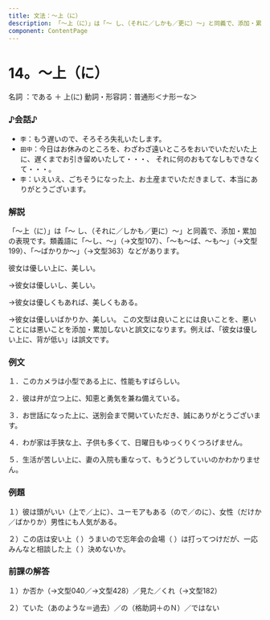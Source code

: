 ```yaml
---
title: 文法：～上（に）
description: 「～上（に）」は「～ し、（それに／しかも／更に）～」と同義で、添加・累加の表現です。類義語に「～し、～」（→文型107）、「～も～ば、～も～」（→文型199）、「～ばかりか～」（→文型363）などがあります。
component: ContentPage
---
```



# 14。～上（に）
名詞 ：である ＋ 上(に)
動詞・形容詞：普通形＜ナ形ーな＞  

### ♪会話♪
- `李`：もう遅いので、そろそろ失礼いたします。
- `田中`：今日はお休みのところを、わざわざ遠いところをおいでいただいた上に、遅くまでお引き留めいたして・・・、 それに何のおもてなしもできなくて・・・。
- `李`：いえいえ、ごちそうになった上、お土産までいただきまして、本当にありがとうございます。

### 解説
「～上（に）」は「～ し、（それに／しかも／更に）～」と同義で、添加・累加の表現です。類義語に「～し、～」（→文型107）、「～も～ば、～も～」（→文型199）、「～ばかりか～」（→文型363）などがあります。

彼女は優しい上に、美しい。

→彼女は優しいし、美しい。

→彼女は優しくもあれば、美しくもある。

→彼女は優しいばかりか、美しい。 この文型は良いことには良いことを、悪いことには悪いことを添加・累加しないと誤文になります。例えば、「彼女は優しい上に、背が低い」は誤文です。

### 例文
１．このカメラは小型である上に、性能もすばらしい。

２．彼は弁が立つ上に、知恵と勇気を兼ね備えている。

３．お世話になった上に、送別会まで開いていただき、誠にありがとうございます。

４．わが家は手狭な上、子供も多くて、日曜日もゆっくりくつろげません。

５．生活が苦しい上に、妻の入院も重なって、もうどうしていいのかわかりません。

### 例題
１）彼は頭がいい（上で／上に）、ユーモアもある（ので／のに）、女性（だけか／ばかりか）男性にも人気がある。

２）この店は安い上（ ）うまいので忘年会の会場（ ）は打ってつけだが、一応みんなと相談した上（ ）決めないか。

### 前課の解答
１）か否か（→文型040／→文型428）／見た／くれ（→文型182）

２）ていた（あのような＝過去）／の（格助詞＋のＮ）／ではない
